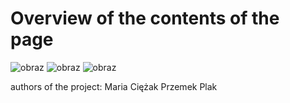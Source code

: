 # Overview of the contents of the page
![obraz](https://github.com/mmciezak/przychodnia/assets/127038795/87af9279-e6cb-4bff-b231-09268e4a8982)
![obraz](https://github.com/mmciezak/przychodnia/assets/127038795/235aa88f-2bd0-4441-a354-6b78f12e14c7)
![obraz](https://github.com/mmciezak/przychodnia/assets/127038795/aa16c1d7-e822-44af-8147-b7cf78105feb)

authors of the project:
Maria Ciężak
Przemek Plak

